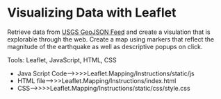 # Visualizing Data with Leaflet
Retrieve data from [USGS GeoJSON Feed](http://earthquake.usgs.gov/earthquakes/feed/v1.0/geojson.php) and create a visulation that is explorable through the web. Create a map using markers that reflect the magnitude of the earthquake as well as descriptive popups on click. 

Tools: Leaflet, JavaScript, HTML, CSS

* Java Script Code-->>>>Leaflet.Mapping/Instructions/static/js
* HTML file-->>>Leaflet.Mapping/Instructions/index.html
* CSS-->>>>Leaflet.Mapping/Instructions/static/css/style.css
